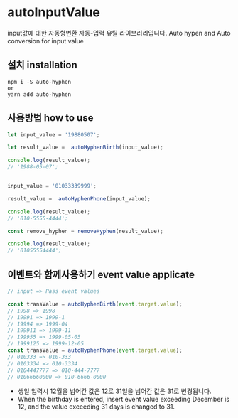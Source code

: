 # autoInputValue
input값에 대한 자동형변환 자동-입력 유틸 라이브러리입니다.
Auto hypen and Auto conversion for input value


## 설치 installation
```
npm i -S auto-hyphen
or
yarn add auto-hyphen
```

## 사용방법 how to use

```js
let input_value = '19880507';

let result_value =  autoHyphenBirth(input_value);

console.log(result_value);
// '1988-05-07';


input_value = '01033339999';

result_value =  autoHyphenPhone(input_value);

console.log(result_value);
// '010-5555-4444';

const remove_hyphen = removeHyphen(result_value);

console.log(result_value);
// '01055554444';
```

## 이벤트와 함께사용하기 event value applicate
```js
// input => Pass event values

const transValue = autoHyphenBirth(event.target.value);
// 1998 => 1998
// 19991 => 1999-1
// 19994 => 1999-04
// 199911 => 1999-11
// 199955 => 1999-05-05
// 1999125 => 1999-12-05
const transValue = autoHyphenPhone(event.target.value);
// 010333 => 010-333
// 0103334 => 010-3334
// 0104447777 => 010-444-7777
// 01066660000 => 010-6666-0000
```

- 생일 입력시 12월을 넘어간 값은 12로 31일을 넘어간 값은 31로 변경됩니다.
- When the birthday is entered, insert event value exceeding December is 12, and the value exceeding 31 days is changed to 31.